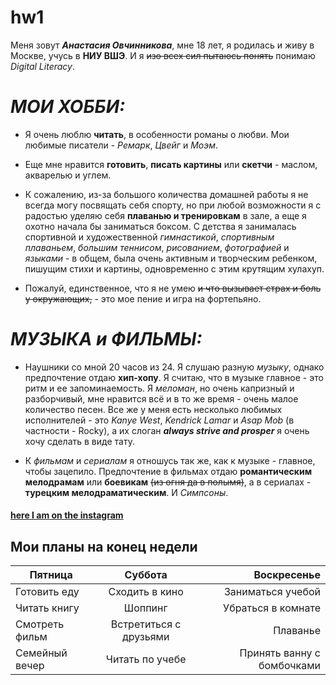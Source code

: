 # hw1
Меня зовут *__Анастасия Овчинникова__*, мне 18 лет, я родилась и живу в Москве, учусь в **НИУ ВШЭ**. И я ~~изо всех сил пытаюсь понять~~ понимаю *Digital Literacy*.  
# *__МОИ ХОББИ:__* 
  + Я очень люблю **читать**, в особенности романы о любви. Мои любимые писатели - *Ремарк*, *Цвейг* и *Моэм*. 
  - Еще мне нравится **готовить**, **писать картины** или **скетчи** - маслом, акварелью и углем. 
  + К сожалению, из-за большого количества домашней работы я не всегда могу посвящать себя спорту, но при любой возможности я с радостью уделяю себя **плаванью и тренировкам** в зале, а еще я охотно начала бы заниматься боксом. С детства я занималась спортивной и художественной *гимнастикой*, *спортивным плаваньем*, *большим теннисом*, *рисованием*, *фотографией* и *языками* - в общем, была очень активным и творческим ребенком, пишущим стихи и картины, одновременно с этим крутящим хулахуп. 
  - Пожалуй, единственное, что я не умею ~~и что вызывает страх и боль у окружающих,~~ - это мое пение и игра на фортепьяно.
# *__МУЗЫКА и ФИЛЬМЫ:__* 
+ Наушники со мной 20 часов из 24. Я слушаю разную *музыку*, однако предпочтение отдаю **хип-хопу**. Я считаю, что в музыке главное - это ритм и ее запоминаемость. Я *меломан*, но очень капризный и разборчивый, мне нравится всё и в то же время - очень малое количество песен. Все же у меня есть несколько любимых исполнителей - это *Kanye West*, *Kendrick Lamar* и *Asap Mob* (в частности - Rocky), а их слоган **_always strive and prosper_** я очень хочу сделать в виде тату. 
- К *фильмам* и *сериалам* я отношусь так же, как к музыке - главное, чтобы зацепило. Предпочтение в фильмах отдаю **романтическим мелодрамам** или **боевикам** ~~(из огня да в полымя)~~, а в сериалах - **турецким мелодраматическим**. И *Симпсоны*.
#### [here I am on the instagram](http://www.instagram.com/whereistasya) 

## Мои планы на конец недели

Пятница|Суббота|Воскресенье
---|:---:|---:
Готовить еду|Сходить в кино|Заниматься учебой
Читать книгу|Шоппинг|Убраться в комнате
Смотреть фильм|Встретиться с друзьями|Плаванье
Семейный вечер|Читать по учебе|Принять ванну с бомбочками

